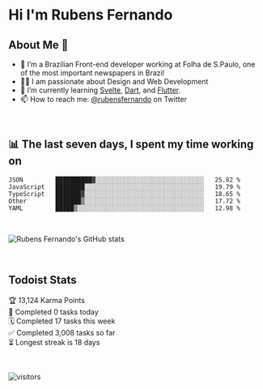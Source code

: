# Hi I'm Rubens Fernando

## About Me 🚀

- 🌱 I’m a Brazilian Front-end developer working at Folha de S.Paulo, one of the most important newspapers in Brazil
- 👨‍💻 I am passionate about Design and Web Development
- 📖 I’m currently learning [Svelte](https://svelte.dev/), [Dart](https://dart.dev/), and [Flutter](https://flutter.dev/).
- 📫 How to reach me: [@rubensfernando](https://twitter.com/rubensfernando) on Twitter

<br />

## 📊 The last seven days, I spent my time working on

<!--START_SECTION:waka-->
```text
JSON         ██████████▓░░░░░░░░░░░░░░░░░░░░░░░░░░░░░░   25.82 % 
JavaScript   ████████░░░░░░░░░░░░░░░░░░░░░░░░░░░░░░░░░   19.79 % 
TypeScript   ███████▓░░░░░░░░░░░░░░░░░░░░░░░░░░░░░░░░░   18.65 % 
Other        ███████▒░░░░░░░░░░░░░░░░░░░░░░░░░░░░░░░░░   17.72 % 
YAML         █████▒░░░░░░░░░░░░░░░░░░░░░░░░░░░░░░░░░░░   12.98 % 
```
<!--END_SECTION:waka-->

<br />

![Rubens Fernando's GitHub stats](https://github-readme-stats.vercel.app/api?username=rubensfernando&show_icons=true&hide_border=true)

<br />

## Todoist Stats

<!-- TODO-IST:START -->
🏆  13,124 Karma Points           
🌸  Completed 0 tasks today           
🗓  Completed 17 tasks this week           
✅  Completed 3,008 tasks so far           
⏳  Longest streak is 18 days
<!-- TODO-IST:END -->

<br>

![visitors](https://visitor-badge.laobi.icu/badge?page_id=rubensfernando.rubensfernando)

